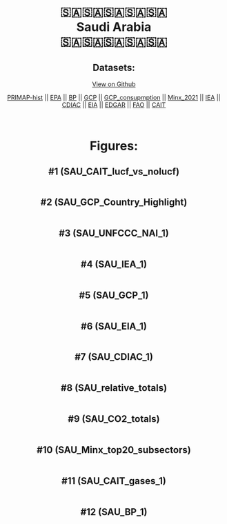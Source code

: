
<center>
<h1 align="center">
🇸🇦🇸🇦🇸🇦🇸🇦🇸🇦
<br>
Saudi Arabia
<br>
🇸🇦🇸🇦🇸🇦🇸🇦🇸🇦
</h1>
<h2>Datasets:</h2>
<p><a href="https://github.com/dquintani/GreenhouseData/tree/master/country_data/SAU_Saudi Arabia/data">View on Github</a>
<br></p><p><a href="data/SAU_PRIMAP-hist.csv">PRIMAP-hist</a> || <a href="data/SAU_EPA.csv">EPA</a> || <a href="data/SAU_BP.csv">BP</a> || <a href="data/SAU_GCP.csv">GCP</a> || <a href="data/SAU_GCP_consupmption.csv">GCP_consupmption</a> || <a href="data/SAU_Minx_2021.csv">Minx_2021</a> || <a href="data/SAU_IEA.csv">IEA</a> || <a href="data/SAU_CDIAC.csv">CDIAC</a> || <a href="data/SAU_EIA.csv">EIA</a> || <a href="data/SAU_EDGAR.csv">EDGAR</a> || <a href="data/SAU_FAO.csv">FAO</a> || <a href="data/SAU_CAIT.csv">CAIT</a></p><p><br></p>
<h1>Figures:</h1><h2>#1 (SAU_CAIT_lucf_vs_nolucf)</h2>
<p><img alt="" src="figures/SAU_CAIT_lucf_vs_nolucf.png" /></p><h2>#2 (SAU_GCP_Country_Highlight)</h2>
<p><img alt="" src="figures/SAU_GCP_Country_Highlight.png" /></p><h2>#3 (SAU_UNFCCC_NAI_1)</h2>
<p><img alt="" src="figures/SAU_UNFCCC_NAI_1.png" /></p><h2>#4 (SAU_IEA_1)</h2>
<p><img alt="" src="figures/SAU_IEA_1.png" /></p><h2>#5 (SAU_GCP_1)</h2>
<p><img alt="" src="figures/SAU_GCP_1.png" /></p><h2>#6 (SAU_EIA_1)</h2>
<p><img alt="" src="figures/SAU_EIA_1.png" /></p><h2>#7 (SAU_CDIAC_1)</h2>
<p><img alt="" src="figures/SAU_CDIAC_1.png" /></p><h2>#8 (SAU_relative_totals)</h2>
<p><img alt="" src="figures/SAU_relative_totals.png" /></p><h2>#9 (SAU_CO2_totals)</h2>
<p><img alt="" src="figures/SAU_CO2_totals.png" /></p><h2>#10 (SAU_Minx_top20_subsectors)</h2>
<p><img alt="" src="figures/SAU_Minx_top20_subsectors.png" /></p><h2>#11 (SAU_CAIT_gases_1)</h2>
<p><img alt="" src="figures/SAU_CAIT_gases_1.png" /></p><h2>#12 (SAU_BP_1)</h2>
<p><img alt="" src="figures/SAU_BP_1.png" /></p>